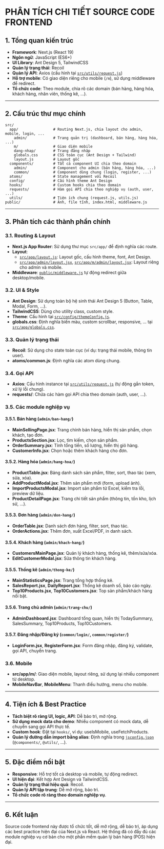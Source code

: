 # PHÂN TÍCH CHI TIẾT SOURCE CODE FRONTEND

## 1. Tổng quan kiến trúc

- **Framework**: Next.js (React 19)
- **Ngôn ngữ**: JavaScript (ES6+)
- **UI Library**: Ant Design 5, TailwindCSS
- **Quản lý trạng thái**: Recoil
- **Quản lý API**: Axios (cấu hình tại [`src/utils/request.js`](src/utils/request.js))
- **Hỗ trợ mobile**: Có giao diện riêng cho mobile (`/m`), sử dụng middleware để redirect.
- **Tổ chức code**: Theo module, chia rõ các domain (bán hàng, hàng hóa, khách hàng, nhân viên, thống kê, ...).

---

## 2. Cấu trúc thư mục chính

```
src/
  app/                # Routing Next.js, chia layout cho admin, mobile, login, ...
    admin/            # Trang quản trị (dashboard, bán hàng, hàng hóa, ...)
    m/                # Giao diện mobile
    dang-nhap/        # Trang đăng nhập
    globals.css       # CSS toàn cục (Ant Design + Tailwind)
    layout.js         # Layout gốc
  components/         # Tất cả component UI chia theo domain
    admin/            # Component cho admin (bán hàng, hàng hóa, ...)
    common/           # Component dùng chung (login, register, ...)
  atoms/              # State management với Recoil
  config/             # Cấu hình theme Ant Design
  hooks/              # Custom hooks chia theo domain
  requests/           # Hàm gọi API chia theo nghiệp vụ (auth, user, ...)
  utils/              # Tiện ích chung (request.js, utils.js)
public/               # Ảnh, file tĩnh, index.html, middleware.js
```

---

## 3. Phân tích các thành phần chính

### 3.1. Routing & Layout

- **Next.js App Router**: Sử dụng thư mục `src/app/` để định nghĩa các route.
- **Layout**:
  - [`src/app/layout.js`](src/app/layout.js): Layout gốc, cấu hình theme, font, Ant Design.
  - [`src/app/admin/layout.jsx`](src/app/admin/layout.jsx), [`src/app/m/admin/layout.jsx`](src/app/m/admin/layout.jsx): Layout riêng cho admin và mobile.
- **Middleware**: [`public/middleware.js`](public/middleware.js) tự động redirect giữa desktop/mobile.

### 3.2. UI & Style

- **Ant Design**: Sử dụng toàn bộ hệ sinh thái Ant Design 5 (Button, Table, Modal, Form, ...).
- **TailwindCSS**: Dùng cho utility class, custom style.
- **Theme**: Cấu hình tại [`src/config/themeConfig.js`](src/config/themeConfig.js).
- **globals.css**: Định nghĩa biến màu, custom scrollbar, responsive, ... tại [`src/app/globals.css`](src/app/globals.css).

### 3.3. Quản lý trạng thái

- **Recoil**: Sử dụng cho state toàn cục (ví dụ: trạng thái mobile, thông tin user).
- **atoms/common.js**: Định nghĩa các atom dùng chung.

### 3.4. Gọi API

- **Axios**: Cấu hình instance tại [`src/utils/request.js`](src/utils/request.js) (tự động gắn token, xử lý lỗi chung).
- **requests/**: Chứa các hàm gọi API chia theo domain (auth, user, ...).

### 3.5. Các module nghiệp vụ

#### 3.5.1. Bán hàng (`admin/ban-hang/`)

- **MainSellingPage.jsx**: Trang chính bán hàng, hiển thị sản phẩm, chọn khách, tạo đơn.
- **ProductsSection.jsx**: Lọc, tìm kiếm, chọn sản phẩm.
- **OrderSummary.jsx**: Tính tổng tiền, số lượng, hiển thị giỏ hàng.
- **CustomerInfo.jsx**: Chọn hoặc thêm khách hàng cho đơn.

#### 3.5.2. Hàng hóa (`admin/hang-hoa/`)

- **ProductTable.jsx**: Bảng danh sách sản phẩm, filter, sort, thao tác (xem, sửa, xóa).
- **AddProductModal.jsx**: Thêm sản phẩm mới (form, upload ảnh).
- **ImportProductsModal.jsx**: Import sản phẩm từ Excel, kiểm tra lỗi, preview dữ liệu.
- **ProductDetailPage.jsx**: Trang chi tiết sản phẩm (thông tin, tồn kho, lịch sử, ...).

#### 3.5.3. Đơn hàng (`admin/don-hang/`)

- **OrderTable.jsx**: Danh sách đơn hàng, filter, sort, thao tác.
- **OrderActions.jsx**: Thêm đơn, xuất Excel/PDF, in danh sách.

#### 3.5.4. Khách hàng (`admin/khach-hang/`)

- **CustomersMainPage.jsx**: Quản lý khách hàng, thống kê, thêm/sửa/xóa.
- **EditCustomerModal.jsx**: Sửa thông tin khách hàng.

#### 3.5.5. Thống kê (`admin/thong-ke/`)

- **MainStatisticsPage.jsx**: Trang tổng hợp thống kê.
- **SalesReport.jsx**, **DailyReport.jsx**: Thống kê doanh số, báo cáo ngày.
- **Top10Products.jsx**, **Top10Customers.jsx**: Top sản phẩm/khách hàng nổi bật.

#### 3.5.6. Trang chủ admin (`admin/trang-chu/`)

- **AdminDashboard.jsx**: Dashboard tổng quan, hiển thị TodaySummary, SalesSummary, Top10Products, Top10Customers.

#### 3.5.7. Đăng nhập/Đăng ký (`common/login/`, `common/register/`)

- **LoginForm.jsx**, **RegisterForm.jsx**: Form đăng nhập, đăng ký, validate, gọi API, chuyển trang.

### 3.6. Mobile

- **src/app/m/**: Giao diện mobile, layout riêng, sử dụng lại nhiều component từ desktop.
- **MobileNavBar**, **MobileMenu**: Thanh điều hướng, menu cho mobile.

---

## 4. Tiện ích & Best Practice

- **Tách biệt rõ ràng UI, logic, API**: Dễ bảo trì, mở rộng.
- **Sử dụng mock data cho demo**: Nhiều component có mock data, dễ chuyển sang gọi API thực tế.
- **Custom hook**: Đặt tại `hooks/`, ví dụ: useIsMobile, useFetchProducts.
- **Quản lý đường dẫn import bằng alias**: Định nghĩa trong [`jsconfig.json`](jsconfig.json) (`@components/`, `@utils/`, ...).

---

## 5. Đặc điểm nổi bật

- **Responsive**: Hỗ trợ tốt cả desktop và mobile, tự động redirect.
- **UI hiện đại**: Kết hợp Ant Design và TailwindCSS.
- **Quản lý trạng thái hiệu quả**: Recoil.
- **Quản lý API tập trung**: Dễ mở rộng, bảo trì.
- **Tổ chức code rõ ràng theo domain nghiệp vụ**.

---

## 6. Kết luận

Source code frontend này được tổ chức tốt, dễ mở rộng, dễ bảo trì, áp dụng các best practice hiện đại của Next.js và React. Hệ thống đã có đầy đủ các module nghiệp vụ cơ bản cho một phần mềm quản lý bán hàng (POS) hiện đại.
